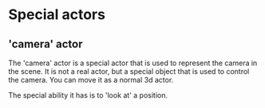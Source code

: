 # Special actors

## 'camera' actor

The 'camera' actor is a special actor that is used to represent the camera in the scene. It is not a real actor, but a special object that is used to control the camera. You can move it as a normal 3d actor.

The special ability it has is to 'look at' a position.
